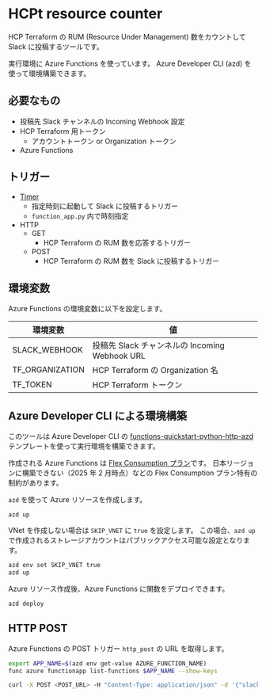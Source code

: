 # HCPt resource counter

HCP Terraform の RUM (Resource Under Management) 数をカウントして Slack に投稿するツールです。

実行環境に Azure Functions を使っています。
Azure Developer CLI (azd) を使って環境構築できます。

## 必要なもの

- 投稿先 Slack チャンネルの Incoming Webhook 設定
- HCP Terraform 用トークン
  - アカウントトークン or Organization トークン
- Azure Functions

## トリガー

- [Timer](https://learn.microsoft.com/ja-jp/azure/azure-functions/functions-bindings-timer)
  - 指定時刻に起動して Slack に投稿するトリガー
  - `function_app.py` 内で時刻指定
- HTTP
  - GET
    - HCP Terraform の RUM 数を応答するトリガー
  - POST
    - HCP Terraform の RUM 数を Slack に投稿するトリガー

## 環境変数

Azure Functions の環境変数に以下を設定します。

| 環境変数 | 値 |
| --- | --- |
| SLACK_WEBHOOK | 投稿先 Slack チャンネルの Incoming Webhook URL |
| TF_ORGANIZATION | HCP Terraform の Organization 名 |
| TF_TOKEN | HCP Terraform トークン |

## Azure Developer CLI による環境構築

このツールは Azure Developer CLI の [functions-quickstart-python-http-azd](https://github.com/Azure-Samples/functions-quickstart-python-http-azd) テンプレートを使って実行環境を構築できます。

作成される Azure Functions は [Flex Consumption プラン](https://learn.microsoft.com/ja-jp/azure/azure-functions/flex-consumption-plan)です。
日本リージョンに構築できない（2025 年 2 月時点）などの Flex Consumption プラン特有の制約があります。

`azd` を使って Azure リソースを作成します。

```shell
azd up
```

VNet を作成しない場合は `SKIP_VNET` に `true` を設定します。
この場合、`azd up` で作成されるストレージアカウントはパブリックアクセス可能な設定となります。

```bash
azd env set SKIP_VNET true
azd up
```

Azure リソース作成後、Azure Functions に関数をデプロイできます。

```bash
azd deploy
```

## HTTP POST

Azure Functions の POST トリガー `http_post` の URL を取得します。

```bash
export APP_NAME=$(azd env get-value AZURE_FUNCTION_NAME)
func azure functionapp list-functions $APP_NAME --show-keys

curl -X POST <POST_URL> -H "Content-Type: application/json" -d '{"slack_webhook": "<SLACK_WEBHOOK>"}'
```

